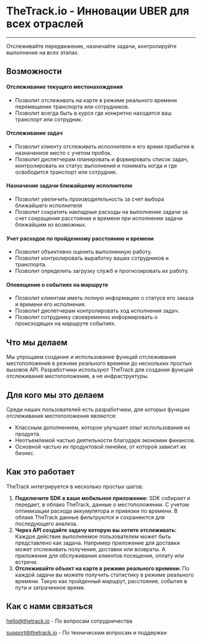 # TheTrack.io - Инновации UBER для всех отраслей
---
Отслеживайте передвижение, назначайте задачи, контролируйте выполнение на всех этапах.

## Возможности
#### Отслеживание текущего местонахождения
* Позволит отслеживать на карте в режиме реального времени перемещение транспорта или сотрудников.
* Позволит всегда быть в курсе где конкретно находится ваш транспорт или сотрудник.

#### Отслеживание задач
* Позволит клиенту отслеживать исполнителя и его время прибытия в назначенное место c учетом пробок.
* Позволит диспетчерам планировать и формировать список задач, контролировать их статус выполнения и понимать когда и где освободится транспорт или сотрудник.

#### Назначение задачи ближайшему исполнителю
* Позволит увеличить производительность за счет выбора ближайшего исполнителя 
* Позволит сократить накладные расходы на выполнение задачи за счет сокращения расстояния и времени при исполнении задачи ближайшим из возможных.

#### Учет расходов по пройденному расстоянию и времени
* Позволит объективно оценить выполненную работу.
* Позволит контролировать выработку ваших сотрудников и транспорта.
* Позволит определить загрузку служб и прогнозировать их работу.

#### Оповещение о событиях на маршруте
* Позволит клиентам иметь полную информацию о статусе его заказа и времени его исполнения.
* Позволит диспетчерам контролировать ход исполнения задач.
* Позволит сотруднику своевременно информировать о происходящих на маршруте событиях.

## Что мы делаем
Мы упрощаем создание и использование функций отслеживания местоположения в режиме реального времени до нескольких простых вызовов API. Разработчики используют TheTrack для создания функций отслеживания местоположения, а не инфраструктуры.

## Для кого мы это делаем
Среди наших пользователей есть разработчики, для которых функции отслеживания местоположения являются:

* Классным дополнением, которое улучшает опыт использования их продукта.
* Неотъемлемой частью деятельности благодаря экономии финансов.
* Основной частью их продуктовой линейки, от которой зависит их бизнес.

## Как это работает

TheTrack интегрируется в несколько простых шагов:

1. **Подключите SDK в ваше мобильное приложение:**
SDK собирает и передает, в облако TheTrack, данные о местоположении. C учетом оптимизации расхода аккумулятора и привязки по времени. В облаке TheTrack данные фильтруются и сохраняются для последующего анализа.
2. **Через API создайте задачу которую вы хотите отслеживать:**
Каждое действие выполняемое пользователем может быть представлено как задача. Например приложение для доставки может отслеживать получения, доставки или возвраты. А приложение для обслуживания клиентов посещения, оплату или встречи.
3. **Отслеживайте объект на карте в режиме реального времени:**
По каждой задачи вы можете получить статистику в режиме реального времени. Такую как пройденный маршрут, расстояние, события в пути и затраченное время.

## Как с нами связаться
[hello@thetrack.io](mailto:opoldushina@thetrack.io) - По вопросам сотрудничества

[support@thetrack.io](mailto:tkozhevnikov@thetrack.io) - По техническим вопросам и поддержки

